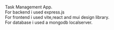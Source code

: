 Task Management App. <br />
For backend i used express.js <br />
For frontend i used vite,react and mui design library. <br />
For database i used a mongodb localserver. <br />
